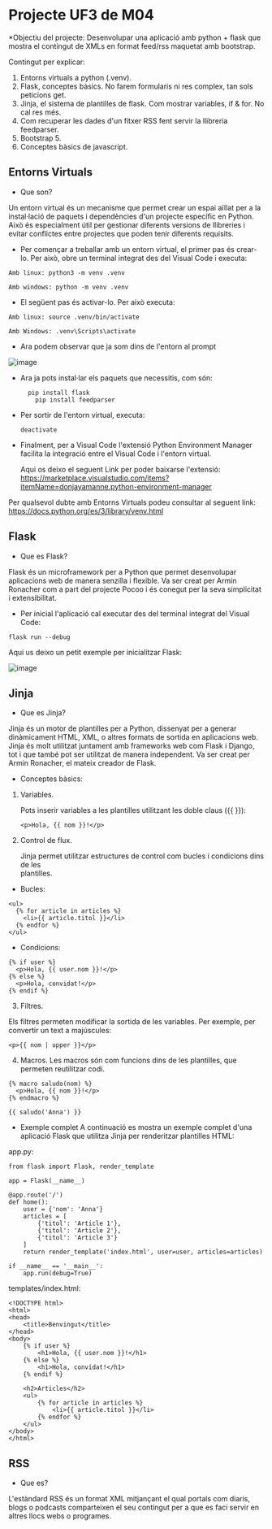 # Projecte UF3 de M04

*Objectiu del projecte: Desenvolupar una aplicació amb python + flask que mostra el contingut de XMLs en format feed/rss maquetat amb bootstrap.

Contingut per explicar:
1. Entorns virtuals a python (.venv).
2. Flask, conceptes bàsics. No farem formularis ni res complex, tan sols peticions get.
3. Jinja, el sistema de plantilles de flask. Com mostrar variables, if & for. No cal res més.
4. Com recuperar les dades d'un fitxer RSS fent servir la llibreria feedparser.
5. Bootstrap 5.
6. Conceptes bàsics de javascript.

## Entorns Virtuals

* Que son?

Un entorn virtual és un mecanisme que permet crear un espai aïllat per a la instal·lació de paquets i dependències d'un projecte específic en Python. Això és especialment útil per gestionar diferents versions de llibreries i evitar conflictes entre projectes que poden tenir diferents requisits.

* Per començar a treballar amb un entorn virtual, el primer pas és crear-lo. Per això, obre un terminal integrat des del Visual Code i executa:

```
Amb linux: python3 -m venv .venv

Amb windows: python -m venv .venv
```
* El següent pas és activar-lo. Per això executa:

```
Amb linux: source .venv/bin/activate

Amb Windows: .venv\Scripts\activate
```

* Ara podem observar que ja som dins de l'entorn al prompt

![image](https://github.com/harcosm/projectom4/assets/130600270/d82c86f9-97af-4206-8ca4-dbb5b44f1e2d)

* Ara ja pots instal·lar els paquets que necessitis, com són:

  ```
    pip install flask
	  pip install feedparser
  ```
* Per sortir de l'entorn virtual, executa:
  ```
  deactivate
  ```
* Finalment, per a Visual Code l'extensió Python Environment Manager facilita la integració entre el Visual Code i l'entorn virtual.

  Aqui os deixo el seguent Link per poder baixarse l'extensió: https://marketplace.visualstudio.com/items?itemName=donjayamanne.python-environment-manager
  
Per qualsevol dubte amb Entorns Virtuals podeu consultar al seguent link: https://docs.python.org/es/3/library/venv.html  




## Flask 
* Que es Flask?

Flask és un microframework per a Python que permet desenvolupar aplicacions web de manera senzilla i flexible. Va ser creat per Armin Ronacher com a part del projecte Pocoo i és conegut per la seva simplicitat i extensibilitat.

* Per inicial l'aplicació cal executar des del terminal integrat del Visual Code:
```
flask run --debug
```
Aqui us deixo un petit exemple per inicialitzar Flask:

![image](https://github.com/harcosm/projectom4/assets/130600270/f947087b-dacc-4b34-af3a-95968a068aab)

## Jinja

* Que es Jinja?

Jinja és un motor de plantilles per a Python, dissenyat per a generar dinàmicament HTML, XML, o altres formats de sortida en aplicacions web. Jinja és molt utilitzat juntament amb frameworks web com Flask i Django, tot i que també pot ser utilitzat de manera independent. Va ser creat per Armin Ronacher, el mateix creador de Flask.

* Conceptes bàsics:


1. Variables.

   Pots inserir variables a les plantilles utilitzant les doble claus ({{ }}):

   ```
   <p>Hola, {{ nom }}!</p>
   ```

2. Control de flux.

   Jinja permet utilitzar estructures de control com bucles i condicions dins de les 	 
   plantilles.

* Bucles:
  
```
<ul>
  {% for article in articles %}
    <li>{{ article.titol }}</li>
  {% endfor %}
</ul>
```

* Condicions:
```
{% if user %}
  <p>Hola, {{ user.nom }}!</p>
{% else %}
  <p>Hola, convidat!</p>
{% endif %}
 ```

3. Filtres.

Els filtres permeten modificar la sortida de les variables. Per exemple, per convertir un text a majúscules:

```
<p>{{ nom | upper }}</p>
```
4. Macros.
Les macros són com funcions dins de les plantilles, que permeten reutilitzar codi.
```
{% macro saludo(nom) %}
  <p>Hola, {{ nom }}!</p>
{% endmacro %}

{{ saludo('Anna') }}
```

* Exemple complet
A continuació es mostra un exemple complet d'una aplicació Flask que utilitza Jinja per renderitzar plantilles HTML:


app.py:
```
from flask import Flask, render_template

app = Flask(__name__)

@app.route('/')
def home():
    user = {'nom': 'Anna'}
    articles = [
        {'titol': 'Article 1'},
        {'titol': 'Article 2'},
        {'titol': 'Article 3'}
    ]
    return render_template('index.html', user=user, articles=articles)

if __name__ == '__main__':
    app.run(debug=True)
```


templates/index.html:
```
<!DOCTYPE html>
<html>
<head>
    <title>Benvingut</title>
</head>
<body>
    {% if user %}
        <h1>Hola, {{ user.nom }}!</h1>
    {% else %}
        <h1>Hola, convidat!</h1>
    {% endif %}

    <h2>Articles</h2>
    <ul>
        {% for article in articles %}
            <li>{{ article.titol }}</li>
        {% endfor %}
    </ul>
</body>
</html>
```

## RSS

* Que es?

L'estàndard RSS és un format XML mitjançant el qual portals com diaris, blogs o podcasts comparteixen el seu contingut per a que es faci servir en altres llocs webs o programes.












  
   
   

   
   













  
  






